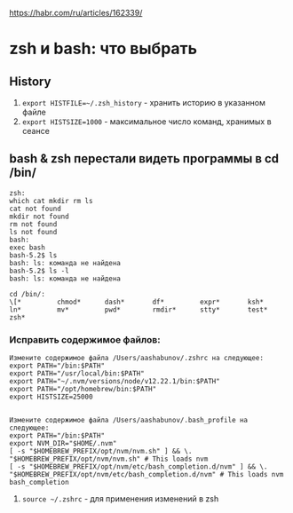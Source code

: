 https://habr.com/ru/articles/162339/
# zsh и bash: что выбрать

##  History
1. `export HISTFILE=~/.zsh_history` - хранить историю в указанном файле
2. `export HISTSIZE=1000` - максимальное число команд, хранимых в сеансе



## bash & zsh перестали видеть программы в cd /bin/
```
zsh:
which cat mkdir rm ls
cat not found
mkdir not found
rm not found
ls not found
bash:
exec bash
bash-5.2$ ls
bash: ls: команда не найдена
bash-5.2$ ls -l
bash: ls: команда не найдена

cd /bin/:
\[*         chmod*      dash*       df*         expr*       ksh*        ln*         mv*         pwd*        rmdir*      stty*       test*       zsh*
```
### Исправить содержимое файлов:
```
Измените содержимое файла /Users/aashabunov/.zshrc на следующее:
export PATH="/bin:$PATH"
export PATH="/usr/local/bin:$PATH"
export PATH="~/.nvm/versions/node/v12.22.1/bin:$PATH"
export PATH="/opt/homebrew/bin:$PATH"
export HISTSIZE=25000


Измените содержимое файла /Users/aashabunov/.bash_profile на следующее:
export PATH="/bin:$PATH"
export NVM_DIR="$HOME/.nvm"
[ -s "$HOMEBREW_PREFIX/opt/nvm/nvm.sh" ] && \. "$HOMEBREW_PREFIX/opt/nvm/nvm.sh" # This loads nvm
[ -s "$HOMEBREW_PREFIX/opt/nvm/etc/bash_completion.d/nvm" ] && \. "$HOMEBREW_PREFIX/opt/nvm/etc/bash_completion.d/nvm" # This loads nvm bash_completion
```
1. `source ~/.zshrc` - для применения изменений в zsh